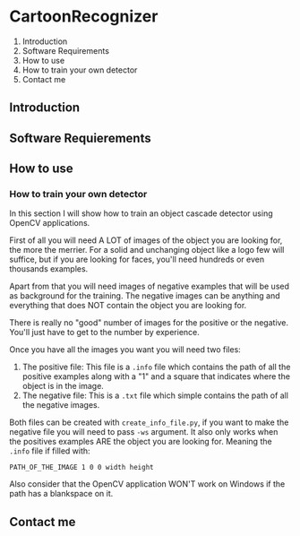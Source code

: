 # CartoonRecognizer

1. Introduction
2. Software Requirements
3. How to use
  1. How to train your own detector
4. Contact me

## Introduction

## Software Requierements

## How to use
### How to train your own detector
In this section I will show how to train an object cascade detector using OpenCV applications.

First of all you will need A LOT of images of the object you are looking for, the more the merrier. For a solid and unchanging object like a logo few will suffice, but if you are looking for faces, you'll need hundreds or even thousands examples.

Apart from that you will need images of negative examples that will be used as background for the training. The negative images can be anything and everything that does NOT contain the object you are looking for.

There is really no "good" number of images for the positive or the negative. You'll just have to get to the number by experience.

Once you have all the images you want you will need two files:

1. The positive file: This file is a ```.info``` file which contains the path of all the positive examples along with a "1" and a square that indicates where the object is in the image.
2. The negative file: This is a ```.txt``` file which simple contains the path of all the negative images.

Both files can be created with ```create_info_file.py```, if you want to make the negative file you will need to pass ```-ws``` argument. It also only works when the positives examples ARE the object you are looking for. Meaning the ```.info``` file if filled with:

```
PATH_OF_THE_IMAGE 1 0 0 width height
```

Also consider that the OpenCV application WON'T work on Windows if the path has a blankspace on it.

## Contact me
